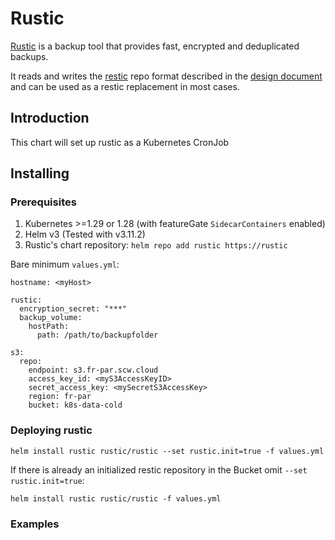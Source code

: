 # Rustic

[Rustic](https://rustic.cli.rs/) is a backup tool that provides fast, encrypted and deduplicated backups.

It reads and writes the [restic](https://github.com/restic/restic) repo format described in the [design document](https://github.com/restic/restic/blob/master/doc/design.rst) and can be used as a restic replacement in most cases.

## Introduction

This chart will set up rustic as a Kubernetes CronJob

## Installing

### Prerequisites

1. Kubernetes >=1.29 or 1.28 (with featureGate `SidecarContainers` enabled)
2. Helm v3 (Tested with v3.11.2)
3. Rustic's chart repository: `helm repo add rustic https://rustic`


Bare minimum `values.yml`:
```
hostname: <myHost>

rustic:
  encryption_secret: "***"
  backup_volume:
    hostPath:
      path: /path/to/backupfolder

s3:
  repo:
    endpoint: s3.fr-par.scw.cloud
    access_key_id: <myS3AccessKeyID>
    secret_access_key: <mySecretS3AccessKey>
    region: fr-par
    bucket: k8s-data-cold
```

### Deploying rustic

```
helm install rustic rustic/rustic --set rustic.init=true -f values.yml
```

If there is already an initialized restic repository in the Bucket omit `--set rustic.init=true`:

```
helm install rustic rustic/rustic -f values.yml
```

### Examples